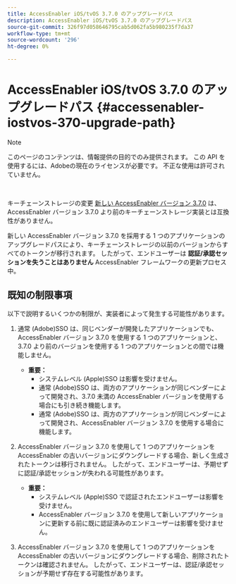 ```yaml
---
title: AccessEnabler iOS/tvOS 3.7.0 のアップグレードパス
description: AccessEnabler iOS/tvOS 3.7.0 のアップグレードパス
source-git-commit: 326f97d058646795cab5d062fa5b980235f7da37
workflow-type: tm+mt
source-wordcount: '296'
ht-degree: 0%

---
```



# AccessEnabler iOS/tvOS 3.7.0 のアップグレードパス {#accessenabler-iostvos-370-upgrade-path}

>[!NOTE]
>
>このページのコンテンツは、情報提供の目的でのみ提供されます。 この API を使用するには、Adobeの現在のライセンスが必要です。 不正な使用は許可されていません。

</br>

キーチェーンストレージの変更 [新しい AccessEnabler バージョン 3.7.0](/help/authentication/authn-rn-ios-tvos-370.md) は、AccessEnabler バージョン 3.7.0 より前のキーチェーンストレージ実装とは互換性がありません。

新しい AccessEnabler バージョン 3.7.0 を採用する 1 つのアプリケーションのアップグレードパスにより、キーチェーンストレージの以前のバージョンからすべてのトークンが移行されます。 したがって、エンドユーザーは **認証/承認セッションを失うことはありません** AccessEnabler フレームワークの更新プロセス中。

## 既知の制限事項

以下で説明するいくつかの制限が、実装者によって発生する可能性があります。


1. 通常 (Adobe)SSO は、同じベンダーが開発したアプリケーションでも、AccessEnabler バージョン 3.7.0 を使用する 1 つのアプリケーションと、3.7.0 より前のバージョンを使用する 1 つのアプリケーションとの間では機能しません。

   - **重要：**
      - システムレベル (Apple)SSO は影響を受けません。
      - 通常 (Adobe)SSO は、両方のアプリケーションが同じベンダーによって開発され、3.7.0 未満の AccessEnabler バージョンを使用する場合にも引き続き機能します。
      - 通常 (Adobe)SSO は、両方のアプリケーションが同じベンダーによって開発され、AccessEnabler バージョン 3.7.0 を使用する場合に機能します。

1. AccessEnabler バージョン 3.7.0 を使用して 1 つのアプリケーションを AccessEnabler の古いバージョンにダウングレードする場合、新しく生成されたトークンは移行されません。 したがって、エンドユーザーは、予期せずに認証/承認セッションが失われる可能性があります。

   - **重要：**
      - システムレベル (Apple)SSO で認証されたエンドユーザーは影響を受けません。
      - AccessEnabler バージョン 3.7.0 を使用して新しいアプリケーションに更新する前に既に認証済みのエンドユーザーは影響を受けません。

1. AccessEnabler バージョン 3.7.0 を使用して 1 つのアプリケーションを AccessEnabler の古いバージョンにダウングレードする場合、削除されたトークンは確認されません。 したがって、エンドユーザーは、認証/承認セッションが予期せず存在する可能性があります。
